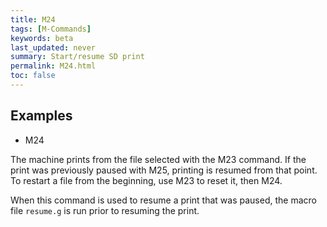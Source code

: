```yaml
---
title: M24
tags: [M-Commands] 
keywords: beta 
last_updated: never 
summary: Start/resume SD print 
permalink: M24.html
toc: false 
---
```



## Examples

* M24

The machine prints from the file selected with the M23 command. If the print was previously paused with M25, printing is resumed from that point. To restart a file from the beginning, use M23 to reset it, then M24.

When this command is used to resume a print that was paused, the macro file `resume.g` is run prior to resuming the print.

